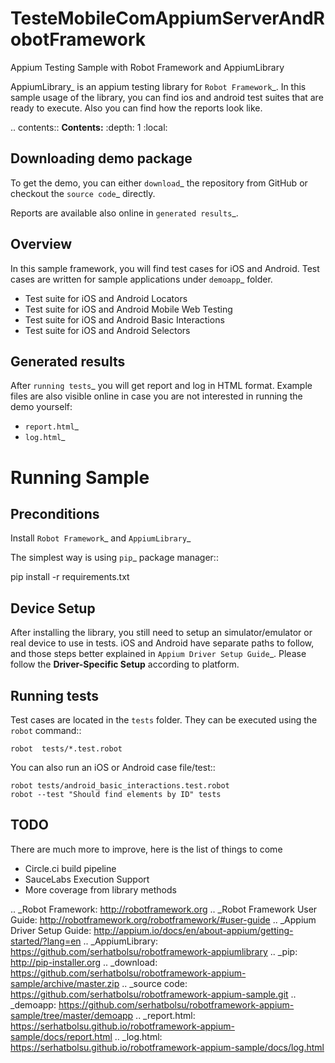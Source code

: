 # TesteMobileComAppiumServerAndRobotFramework

Appium Testing Sample with Robot Framework and AppiumLibrary


AppiumLibrary_ is an appium testing library for `Robot Framework`_.
In this sample usage of the library, you can find ios and android test suites
that are ready to execute. Also you can find how the reports look like.

.. contents:: **Contents:**
   :depth: 1
   :local:

Downloading demo package
------------------------

To get the demo, you can either `download`_ the repository from GitHub or checkout
the `source code`_ directly.

Reports are available also online in `generated results`_.

Overview
--------
In this sample framework, you will find test cases for iOS and Android.
Test cases are written for sample applications under `demoapp`_ folder.

- Test suite for iOS and Android Locators
- Test suite for iOS and Android  Mobile Web Testing
- Test suite for iOS and Android  Basic Interactions
- Test suite for iOS and Android  Selectors

Generated results
-----------------
After `running tests`_ you will get report and log in HTML format. Example
files are also visible online in case you are not interested in running
the demo yourself:

- `report.html`_
- `log.html`_

Running Sample
==============
Preconditions
-------------

Install `Robot Framework`_ and `AppiumLibrary`_

The simplest way is using `pip`_ package manager::

  pip install -r requirements.txt


Device Setup
------------
After installing the library, you still need to setup an simulator/emulator or real device to use in tests.
iOS and Android have separate paths to follow, and those steps better explained in `Appium Driver Setup Guide`_.
Please follow the **Driver-Specific Setup** according to platform.


Running tests
-------------

Test cases are located in the ``tests`` folder. They can be
executed using the ``robot`` command::

    robot  tests/*.test.robot

You can also run an iOS or Android case file/test::

    robot tests/android_basic_interactions.test.robot
    robot --test "Should find elements by ID" tests


TODO
----
There are much more to improve, here is the list of things to come

- Circle.ci build pipeline
- SauceLabs Execution Support
- More coverage from library methods


.. _Robot Framework: http://robotframework.org
.. _Robot Framework User Guide: http://robotframework.org/robotframework/#user-guide
.. _Appium Driver Setup Guide: http://appium.io/docs/en/about-appium/getting-started/?lang=en
.. _AppiumLibrary: https://github.com/serhatbolsu/robotframework-appiumlibrary
.. _pip: http://pip-installer.org
.. _download: https://github.com/serhatbolsu/robotframework-appium-sample/archive/master.zip
.. _source code: https://github.com/serhatbolsu/robotframework-appium-sample.git
.. _demoapp: https://github.com/serhatbolsu/robotframework-appium-sample/tree/master/demoapp
.. _report.html: https://serhatbolsu.github.io/robotframework-appium-sample/docs/report.html
.. _log.html: https://serhatbolsu.github.io/robotframework-appium-sample/docs/log.html
